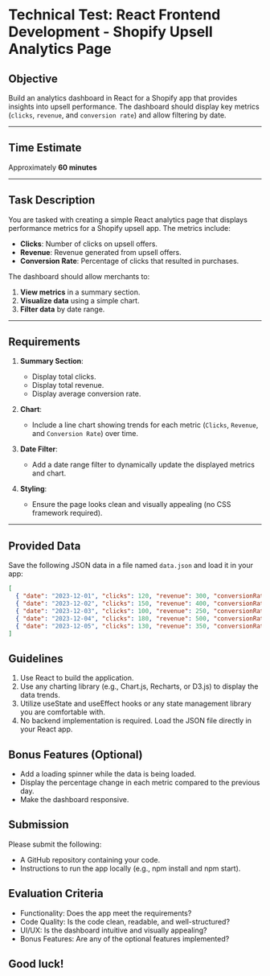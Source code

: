 # Technical Test: React Frontend Development - Shopify Upsell Analytics Page

## Objective
Build an analytics dashboard in React for a Shopify app that provides insights into upsell performance. The dashboard should display key metrics (`clicks`, `revenue`, and `conversion rate`) and allow filtering by date.

---

## Time Estimate
Approximately **60 minutes**

---

## Task Description
You are tasked with creating a simple React analytics page that displays performance metrics for a Shopify upsell app. The metrics include:

- **Clicks**: Number of clicks on upsell offers.
- **Revenue**: Revenue generated from upsell offers.
- **Conversion Rate**: Percentage of clicks that resulted in purchases.

The dashboard should allow merchants to:
1. **View metrics** in a summary section.
2. **Visualize data** using a simple chart.
3. **Filter data** by date range.

---

## Requirements

1. **Summary Section**:
   - Display total clicks.
   - Display total revenue.
   - Display average conversion rate.

2. **Chart**:
   - Include a line chart showing trends for each metric (`Clicks`, `Revenue`, and `Conversion Rate`) over time.

3. **Date Filter**:
   - Add a date range filter to dynamically update the displayed metrics and chart.

4. **Styling**:
   - Ensure the page looks clean and visually appealing (no CSS framework required).

---

## Provided Data

Save the following JSON data in a file named `data.json` and load it in your app:

```json
[
  { "date": "2023-12-01", "clicks": 120, "revenue": 300, "conversionRate": 5 },
  { "date": "2023-12-02", "clicks": 150, "revenue": 400, "conversionRate": 6.67 },
  { "date": "2023-12-03", "clicks": 100, "revenue": 250, "conversionRate": 5.5 },
  { "date": "2023-12-04", "clicks": 180, "revenue": 500, "conversionRate": 7.8 },
  { "date": "2023-12-05", "clicks": 130, "revenue": 350, "conversionRate": 6.5 }
]
```

## Guidelines

1.  Use React to build the application.
2.  Use any charting library (e.g., Chart.js, Recharts, or D3.js) to display the data trends.
3.  Utilize useState and useEffect hooks or any state management library you are comfortable with.
4.  No backend implementation is required. Load the JSON file directly in your React app.


## Bonus Features (Optional)
  - Add a loading spinner while the data is being loaded.
  - Display the percentage change in each metric compared to the previous day.
  - Make the dashboard responsive.

## Submission
Please submit the following:

  - A GitHub repository containing your code.
  - Instructions to run the app locally (e.g., npm install and npm start).

## Evaluation Criteria
  - Functionality: Does the app meet the requirements?
  - Code Quality: Is the code clean, readable, and well-structured?
  - UI/UX: Is the dashboard intuitive and visually appealing?
  - Bonus Features: Are any of the optional features implemented?

## Good luck!
